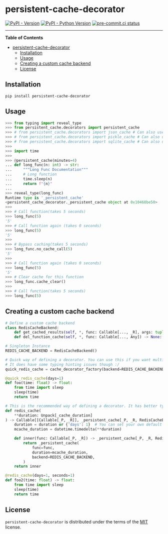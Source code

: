 # persistent-cache-decorator

[![PyPI - Version](https://img.shields.io/pypi/v/persistent-cache-decorator.svg)](https://pypi.org/project/persistent-cache-decorator)
[![PyPI - Python Version](https://img.shields.io/pypi/pyversions/persistent-cache-decorator.svg)](https://pypi.org/project/persistent-cache-decorator)
[![pre-commit.ci status](https://results.pre-commit.ci/badge/github/FlavioAmurrioCS/persistent-cache-decorator/main.svg)](https://results.pre-commit.ci/latest/github/FlavioAmurrioCS/persistent-cache-decorator/main)

-----

**Table of Contents**

- [persistent-cache-decorator](#persistent-cache-decorator)
  - [Installation](#installation)
  - [Usage](#usage)
  - [Creating a custom cache backend](#creating-a-custom-cache-backend)
  - [License](#license)

## Installation

```console
pip install persistent-cache-decorator
```

## Usage
```python
>>> from typing import reveal_type
>>> from persistent_cache.decorators import persistent_cache
>>> # from persistent_cache.decorators import json_cache # Can also use one of this specific cache methods
>>> # from persistent_cache.decorators import pickle_cache # Can also use one of this specific cache methods
>>> # from persistent_cache.decorators import sqlite_cache # Can also use one of this specific cache methods
>>>
>>> import time
>>>
>>> @persistent_cache(minutes=4)
... def long_func(n: int) -> str:
...     """Long Func Documentation"""
...     # Long function
...     time.sleep(n)
...     return f"{n}"
...
>>> reveal_type(long_func)
Runtime type is '_persistent_cache'
<persistent_cache_decorator._persistent_cache object at 0x10468be50>
>>>
>>> # Call function(takes 5 seconds)
>>> long_func(5)
'5'
>>> # Call function again (takes 0 seconds)
>>> long_func(5)
'5'
>>>
>>> # Bypass caching(takes 5 seconds)
>>> long_func.no_cache_call(5)
'5'
>>>
>>> # Call function again (takes 0 seconds)
>>> long_func(5)
'5'
>>> # Clear cache for this function
>>> long_func.cache_clear()
>>>
>>> # Call function(takes 5 seconds)
>>> long_func(5)
```

## Creating a custom cache backend

```python
# Define a custom cache backend
class RedisCacheBackend:
    def get_cached_results(self, *, func: Callable[..., _R], args: tuple[Any, ...], kwargs: dict[str, Any], lifespan: datetime.timedelta) -> _R: ...
    def del_function_cache(self, *, func: Callable[..., Any]) -> None: ...

# Singleton Instance
REDIS_CACHE_BACKEND = RedisCacheBackend()

# Quick way of defining a decorator. You can use this if you want multiple decorators with different cache durations.
# It does have some typing hinting issues though :/
quick_redis_cache = cache_decorator_factory(backend=REDIS_CACHE_BACKEND)

@quick_redis_cache(days=1)
def foo(time: float) -> float:
    from time import sleep
    sleep(time)
    return time

# This is the recommended way of defining a decorator. It has better typing hinting.
def redis_cache(
    **duration: Unpack[_cache_duration]
) -> Callable[[Callable[_P, _R]], _persistent_cache[_P, _R, RedisCacheBackend]]:
    duration = duration or {'days': 1}  # You can set your own default cache duration.
    mcache_duration = datetime.timedelta(**duration)

    def inner(func: Callable[_P, _R]) -> _persistent_cache[_P, _R, RedisCacheBackend]:
        return _persistent_cache(
            func=func,
            duration=mcache_duration,
            backend=REDIS_CACHE_BACKEND,
        )
    return inner

@redis_cache(days=1, seconds=1)
def foo2(time: float) -> float:
    from time import sleep
    sleep(time)
    return time

```

## License

`persistent-cache-decorator` is distributed under the terms of the [MIT](https://spdx.org/licenses/MIT.html) license.
